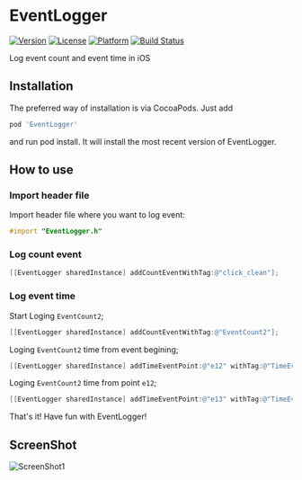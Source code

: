 EventLogger
===========
[![Version](https://img.shields.io/cocoapods/v/EventLogger.svg?style=flat)](http://cocoapods.org/pods/EventLogger)
[![License](https://img.shields.io/cocoapods/l/EventLogger.svg?style=flat)](http://cocoapods.org/pods/EventLogger)
[![Platform](https://img.shields.io/cocoapods/p/EventLogger.svg?style=flat)](http://cocoapods.org/pods/EventLogger)
[![Build Status](https://travis-ci.org/yourtion/EventLogger.svg)](https://travis-ci.org/yourtion/EventLogger)

Log event count and event time in iOS

## Installation

The preferred way of installation is via CocoaPods. Just add

```ruby
pod 'EventLogger'
```

and run pod install. It will install the most recent version of EventLogger.

## How to use

### Import header file

Import header file where you want to log event:

```objective-c
#import "EventLogger.h"
```

### Log count event

```objective-c
[[EventLogger sharedInstance] addCountEventWithTag:@"click_clean"];
```

### Log event time

Start Loging `EventCount2`;

```objective-c
[[EventLogger sharedInstance] addCountEventWithTag:@"EventCount2"];
```

Loging `EventCount2` time from event begining;

```objective-c
[[EventLogger sharedInstance] addTimeEventPoint:@"e12" withTag:@"TimeEven1" andInfo:nil timeFromPoint:@nil];
```

Loging `EventCount2` time from point `e12`;

```objective-c
[[EventLogger sharedInstance] addTimeEventPoint:@"e13" withTag:@"TimeEven1" andInfo:nil timeFromPoint:@"e12"];
```

That's it! Have fun with EventLogger!


## ScreenShot

![ScreenShot1](ScreenShot/ScreenShot1.JPG)
